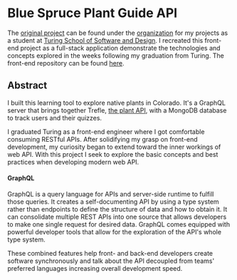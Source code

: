 # Blue Spruce Plant Guide API

The [original project](https://github.com/edmdc89-turing-student-projects/blue-spruce-plant-guide)
can be found under the [organization](https://github.com/edmdc89-turing-student-projects)
for my projects as a student at [Turing School of Software and Design](https://turing.io/).
I recreated this front-end project as a full-stack application demonstrate the
technologies and concepts explored in the weeks following my graduation from
Turing. The front-end repository can be found [here](https://github.com/edmdc89/blue-spruce-plant-guide-v2).

## Abstract

I built this learning tool to explore native plants in Colorado. It's a GraphQL
server that brings together Trefle, [the plant API](https://trefle.io/), with
a MongoDB database to track users and their quizzes.

I graduated Turing as a front-end engineer where I got comfortable consuming
RESTful APIs. After solidifying my grasp on front-end development, my curiosity
began to extend toward the inner workings of web API. With this project I seek to
explore the basic concepts and best practices when developing modern web API.

#### GraphQL

GraphQL is a query language for APIs and server-side runtime to fulfill those
queries. It creates a self-documenting API by using a type system rather than
endpoints to define the structure of data and how to obtain it. It can consolidate
multiple REST APIs into one source that allows developers to make one single
request for desired data. GraphQL comes equipped with powerful developer tools
that allow for the exploration of the API's whole type system.

These combined features help front- and back-end developers create software
synchronously and talk about the API decoupled from teams' preferred languages
increasing overall development speed.


